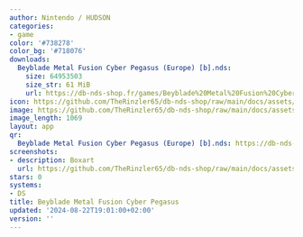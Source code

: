 ```yaml
---
author: Nintendo / HUDSON
categories:
- game
color: '#738278'
color_bg: '#718076'
downloads:
  Beyblade Metal Fusion Cyber Pegasus (Europe) [b].nds:
    size: 64953503
    size_str: 61 MiB
    url: https://db-nds-shop.fr/games/Beyblade%20Metal%20Fusion%20Cyber%20Pegasus%20%28Europe%29%20%5Bb%5D.zip
icon: https://github.com/TheRinzler65/db-nds-shop/raw/main/docs/assets/images/icons/beyblademetalfusioncyberpegasus.png
image: https://github.com/TheRinzler65/db-nds-shop/raw/main/docs/assets/images/icons/beyblademetalfusioncyberpegasus.png
image_length: 1069
layout: app
qr:
  Beyblade Metal Fusion Cyber Pegasus (Europe) [b].nds: https://db-nds-shop.fr/assets/images/qr/beyblade-metal-fusion-cyber-pegasus-europe-b-nds.png
screenshots:
- description: Boxart
  url: https://github.com/TheRinzler65/db-nds-shop/raw/main/docs/assets/images/boxart/Beyblade%20Metal%20Fusion%20-%20Cyber%20Pegasus%20(Europe).nds.png
stars: 0
systems:
- DS
title: Beyblade Metal Fusion Cyber Pegasus
updated: '2024-08-22T19:01:00+02:00'
version: ''
---
```

